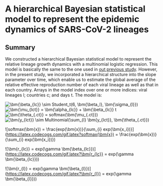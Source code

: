 # A hierarchical Bayesian statistical model to represent the epidemic dynamics of SARS-CoV-2 lineages

## Summary
We constructed a hierarchical Bayesian statistical model to represent the relative lineage growth dynamics with a multinomial logistic regression. This model is basically the same to the one used in [out previous study](https://www.nature.com/articles/s41586-022-04462-1 "Omicron paper"). However, in the present study, we incorporated a hierarchical structure into the slope parameter over time, which enable us to estimate the global average of the relative effective reproduction number of each viral lineage as well as that in each country. Arrays in the model index over one or more indices: viral lineages l; countries c; and days t. The model is:

![\bm{\beta_{lc}} \sim Student\_t(6, \bm{\beta_l}, \bm{\sigma_{l}})](https://latex.codecogs.com/gif.latex?\bm{\beta_{lc}}\simStudent\_t(6,\bm{\beta_l},\bm{\sigma_{l}}))  
![\bm{\mu_{lct}} = \bm{\alpha_{lc}} + \bm{\beta_{lc}} t](https://latex.codecogs.com/gif.latex?\boldsymbol{\theta_t}=softmax(\boldsymbol{\mu_t}))  
![\bm{\theta_{.ct}} = softmax(\bm{\mu_{.ct}})](https://latex.codecogs.com/gif.latex?\bm{\theta_{.ct}}=softmax(\bm{\mu_{.ct}}))  
![\bm{y_{lct}} \sim Multinomial(\sum_{l} \bm{y_{lct}}, \bm{\theta_{.ct}})](https://latex.codecogs.com/gif.latex?\bm{y_{lct}}\simMultinomial(\sum_{l}\bm{y_{lct}},\bm{\theta_{.ct}}))  

![softmax(\bm{x}) = \frac{exp(\bm{x})}{\sum_{i} exp(\bm{x_i})}](https://latex.codecogs.com/gif.latex?softmax(\bm{x}) = \frac{exp(\bm{x})}{\sum_{i} exp(\bm{x_i})})  


![\bm{r_{lc}} = exp(\gamma \bm{\beta_{lc}})](https://latex.codecogs.com/gif.latex?\bm{r_{lc}} = exp(\gamma \bm{\beta_{lc}}))  


![\bm{r_{l}} = exp(\gamma \bm{\beta_{l}})](https://latex.codecogs.com/gif.latex?\bm{r_{l}} = exp(\gamma \bm{\beta_{l}}))  











